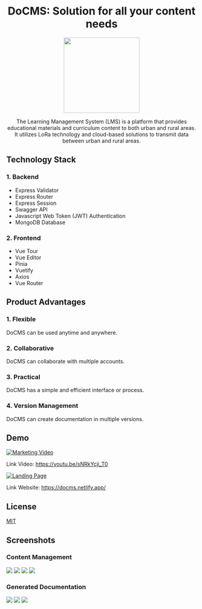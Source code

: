 <h1 align="center">DoCMS: Solution for all your content needs</h1>

<p align="center">
  <img src="https://github.com/zharmedia386/CMS_Docs/blob/main/image-readme/favicon.png" width="200" height="200" />
</p>

<p align="center">
  The Learning Management System (LMS) is a platform that provides educational materials and curriculum content to both urban and rural areas. It utilizes LoRa technology and cloud-based solutions to transmit data between urban and rural areas.
</p>


## Technology Stack

### 1. Backend 

- Express Validator
- Express Router
- Express Session
- Swagger API
- Javascript Web Token (JWT) Authentication
- MongoDB Database

### 2. Frontend 

- Vue Tour
- Vue Editor
- Pinia
- Vuetify
- Axios
- Vue Router

## Product Advantages

### 1. Flexible
DoCMS can be used anytime and anywhere.

### 2. Collaborative
DoCMS can collaborate with multiple accounts.

### 3. Practical
DoCMS has a simple and efficient interface or process.

### 4. Version Management
DoCMS can create documentation in multiple versions.

## Demo

[![Marketing Video](https://img.youtube.com/vi/sNRkYcji_T0/0.jpg)](https://www.youtube.com/watch?v=sNRkYcji_T0)

Link Video: https://youtu.be/sNRkYcji_T0

[![Landing Page](https://github.com/zharmedia386/CMS_Docs/blob/main/image-readme/landingpage.png)](https://docms.netlify.app/)

Link Website: https://docms.netlify.app/

## License

[MIT](https://choosealicense.com/licenses/mit/)

## Screenshots

### Content Management

<img src="https://github.com/zharmedia386/CMS_Docs/blob/main/image-readme/CONTENT1.png" />

<img src="https://github.com/zharmedia386/CMS_Docs/blob/main/image-readme/Chrome5.png" />

<img src="https://github.com/zharmedia386/CMS_Docs/blob/main/image-readme/Chrome6.png" />

<img src="https://github.com/zharmedia386/CMS_Docs/blob/main/image-readme/Chrome10.png" />

### Generated Documentation

<img src="https://github.com/zharmedia386/CMS_Docs/blob/main/image-readme/image9.png" />

<img src="https://github.com/zharmedia386/CMS_Docs/blob/main/image-readme/image9.png" />

<img src="https://github.com/zharmedia386/CMS_Docs/blob/main/image-readme/programminglang.png" />

